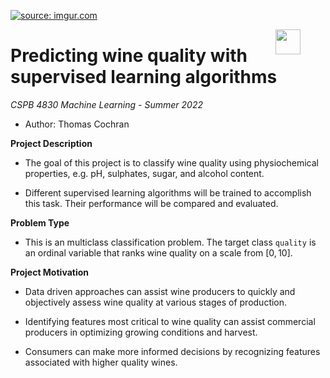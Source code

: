 <a href="https://imgur.com/bGODtaF"><img src="https://i.imgur.com/bGODtaF.png" title="source: imgur.com" /></a>

<figure>
  <IMG SRC="https://www.colorado.edu/cs/profiles/express/themes/cuspirit/logo.png" WIDTH=40 ALIGN="right">
</figure>

# Predicting wine quality with supervised learning algorithms
*CSPB 4830 Machine Learning - Summer 2022*

* Author: Thomas Cochran

__Project Description__

* The goal of this project is to classify wine quality using physiochemical properties, e.g. pH, sulphates, sugar, and alcohol content.

* Different supervised learning algorithms will be trained to accomplish this task. Their performance will be compared and evaluated.

__Problem Type__

* This is an multiclass classification problem. The target class `quality` is an ordinal variable that ranks wine quality on a scale from $[0, 10]$.

__Project Motivation__

* Data driven approaches can assist wine producers to quickly and objectively assess wine quality at various stages of production.

* Identifying features most critical to wine quality can assist commercial producers in optimizing growing conditions and harvest.

* Consumers can make more informed decisions by recognizing features associated with higher quality wines.
